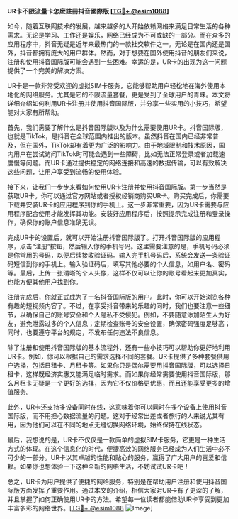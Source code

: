 **UR卡不限流量卡怎麽註冊抖音國際版 [[TG💪+ @esim1088](https://t.me/s/esim1088)]**

如今，随着互联网技术的发展，越来越多的人开始依赖网络来满足日常生活的各种需求。无论是学习、工作还是娱乐，网络已经成为不可或缺的一部分。而在众多的应用程序中，抖音无疑是近年来最热门的一款社交软件之一。无论是在国内还是国外，抖音都拥有庞大的用户群体。然而，对于想要在国外使用抖音的朋友们来说，注册和使用抖音国际版可能会遇到一些困难。幸运的是，UR卡的出现为这一问题提供了一个完美的解决方案。

UR卡是一款非常受欢迎的虚拟SIM卡服务，它能够帮助用户轻松地在海外使用本地化的网络服务。尤其是它的不限流量套餐，更是受到了全球用户的青睐。本文将详细介绍如何利用UR卡注册并使用抖音国际版，并分享一些实用的小技巧，希望能对大家有所帮助。

首先，我们需要了解什么是抖音国际版以及为什么需要使用UR卡。抖音国际版，也就是TikTok，是抖音在全球范围内推出的版本。虽然抖音在国内已经非常普及，但在国外，TikTok却有着更为广泛的影响力。由于地域限制和技术原因，国内用户在尝试访问TikTok时可能会遇到一些障碍，比如无法正常登录或者加载速度慢等问题。而UR卡通过提供稳定的网络连接和高速的数据传输，可以有效解决这些问题，让用户享受到流畅的使用体验。

接下来，让我们一步步来看如何使用UR卡注册并使用抖音国际版。第一步当然是获取UR卡。你可以通过官方网站或者授权经销商购买UR卡。购买完成后，你需要下载并安装UR卡的应用程序到你的手机上。这一步非常重要，因为UR卡需要与应用程序配合使用才能发挥其功能。安装好应用程序后，按照提示完成注册和登录操作，确保你的账户信息准确无误。

完成UR卡的设置后，就可以开始注册抖音国际版了。打开抖音国际版的应用程序，点击“注册”按钮，然后输入你的手机号码。这里需要注意的是，手机号码必须是你常用的号码，以便后续接收验证码。输入完手机号码后，系统会发送一条验证码短信到你的手机上。输入验证码后，填写其他必要的个人信息，如用户名、密码等。最后，上传一张清晰的个人头像，这样不仅可以让你的账号看起来更加真实，也能方便其他用户找到你。

注册完成后，你就正式成为了一名抖音国际版的用户。此时，你可以开始浏览各种有趣的短视频内容了。不过，在享受抖音带来的乐趣的同时，我们也要注意一些细节，以确保自己的账号安全和个人隐私不受侵犯。例如，不要随意添加陌生人为好友，避免泄露过多的个人信息；定期检查账号的安全设置，确保密码强度足够高；同时，也要遵守平台的规定，不发布任何违法不良信息。

除了注册和使用抖音国际版的基本流程外，还有一些小技巧可以帮助你更好地利用UR卡。例如，你可以根据自己的需求选择不同的套餐。UR卡提供了多种套餐供用户选择，包括日租卡、月租卡等。如果你只是偶尔需要用抖音国际版，可以选择日租卡，这样既经济实惠又能满足临时需求。而如果你经常需要使用抖音国际版，那么月租卡无疑是一个更好的选择，因为它不仅价格更优惠，而且还能享受更多的增值服务。

此外，UR卡还支持多设备同时在线，这意味着你可以同时在多个设备上使用抖音国际版，而不用担心数据流量的问题。这对于经常出差或者旅行的人来说尤其有用，因为他们可以在不同的地点无缝切换网络环境，始终保持在线状态。

最后，我想说的是，UR卡不仅仅是一款简单的虚拟SIM卡服务，它更是一种生活方式的体现。在这个信息化的时代，便捷高效的网络服务已经成为人们生活中必不可少的一部分。UR卡以其卓越的性能和贴心的服务，赢得了广大用户的喜爱和信赖。如果你也想体验一下这种全新的网络生活，不妨试试UR卡吧！

总之，UR卡为用户提供了便捷的网络服务，特别是在帮助用户注册和使用抖音国际版方面发挥了重要作用。通过本文的介绍，相信大家对UR卡有了更深的了解，并且掌握了如何正确使用UR卡的方法。希望每一位读者都能借助UR卡享受到更加丰富多彩的网络世界。[[TG💪+ @esim1088](https://t.me/s/esim1088) ![Image](https://i.postimg.cc/4NQfJmqS/Snipaste-2025-05-13-00-14-12.png)]